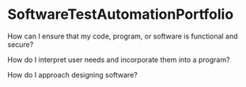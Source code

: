 # SoftwareTestAutomationPortfolio

How can I ensure that my code, program, or software is functional and secure?

How do I interpret user needs and incorporate them into a program?

How do I approach designing software?
